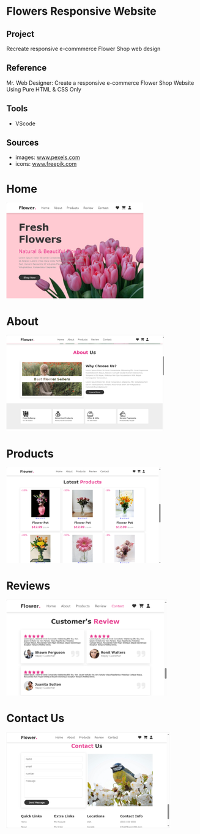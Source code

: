 # Flowers Responsive Website


## Project
Recreate responsive e-commmerce Flower Shop web design

## Reference
<p> Mr. Web Designer: Create a responsive e-commerce Flower Shop Website Using Pure HTML & CSS Only</p>


## Tools
- VScode

## Sources
- images: www.pexels.com
- icons: www.freepik.com

# Home
<img src="https://github.com/Sarah269/verbose-doodle/blob/main/Flowers_Responsive_Website/images/Flowers_Home.png" height=250>

# About 
<img src="https://github.com/Sarah269/verbose-doodle/blob/main/Flowers_Responsive_Website/images/Flowers_AboutUs.png" height=250>

# Products
<img src="https://github.com/Sarah269/verbose-doodle/blob/main/Flowers_Responsive_Website/images/Flowers_Products.png" height=250>

# Reviews
<img src="https://github.com/Sarah269/verbose-doodle/blob/main/Flowers_Responsive_Website/images/Flowers_Reviews.png" height=250>

# Contact Us
<img src="https://github.com/Sarah269/verbose-doodle/blob/main/Flowers_Responsive_Website/images/Flowers_ContactUs.png" height=250>



